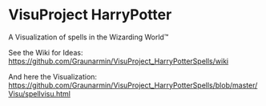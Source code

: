 # VisuProject HarryPotter
A Visualization of spells in the Wizarding World™

See the Wiki for Ideas: https://github.com/Graunarmin/VisuProject_HarryPotterSpells/wiki

And here the Visualization: https://github.com/Graunarmin/VisuProject_HarryPotterSpells/blob/master/Visu/spellvisu.html
